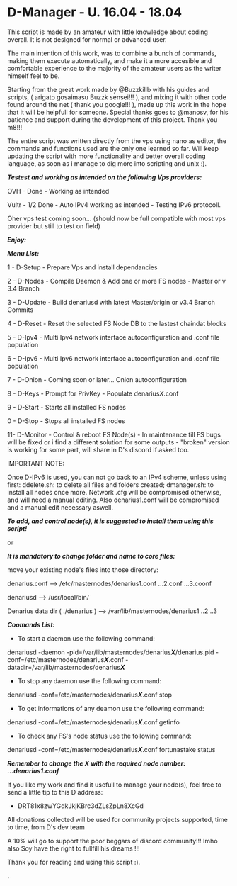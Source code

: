 # D-Manager - U. 16.04 - 18.04
This script is made by an amateur with little knowledge about coding overall. It is not designed for normal or advanced user.

The main intention of this work, was to combine a bunch of commands, making them execute automatically,  and make it a more accesible and comfortable experience to the majority of the amateur users as the writer himself feel to be.

Starting from the great work made by @Buzzkillb with his guides and scripts, ( arigato gosaimasu Buzzk sensei!!! ), and mixing it with other code found around the net ( thank you google!!! ), made up this work in the hope that it will be helpfull for someone.
Special thanks goes to @manosv, for his patience and support during the development of this project. Thank you m8!!!

The entire script was written directly from the vps using nano as editor, the commands and functions used are the only one learned so far. Will keep updating the script with more functionality and better overall coding language, as soon as i manage to dig more into scripting and unix :).


***Testest and working as intended on the following Vps providers:***

OVH - Done - Working as intended

Vultr - 1/2 Done - Auto IPv4 working as intended - Testing IPv6 protocoll.

Oher vps test coming soon... (should now be full compatible with most vps provider but still to test on field)




***Enjoy:***


***Menu List:***

1 - D-Setup   - Prepare Vps and install dependancies

2 - D-Nodes   - Compile Daemon & Add one or more FS nodes - Master or v 3.4 Branch

3 - D-Update  - Build denariusd with latest Master/origin or v3.4 Branch Commits

4 - D-Reset - Reset the selected FS Node DB to the lastest chaindat blocks

5 - D-Ipv4    - Multi Ipv4 network interface autoconfiguration and .conf file population
 
6 - D-Ipv6    - Multi Ipv6 network interface autoconfiguration and .conf file population 

7 - D-Onion   - Coming soon or later... Onion autoconfiguration

8 - D-Keys    - Prompt for PrivKey - Populate denarius*X*.conf

9 - D-Start   - Starts all installed FS nodes                     

0 - D-Stop    - Stops all installed FS nodes                     

11- D-Monitor - Control & reboot FS Node(s) - In maintenance till FS bugs will be fixed or i find a different solution for some outputs - "broken" version is working for some part, will share in D's discord if asked too.
 

IMPORTANT NOTE:

Once D-IPv6 is used, you can not go back to an IPv4 scheme, unless using first:
ddelete.sh: to delete all files and folders created;
dmanager.sh: to install all nodes once more. 
Network .cfg will be compromised otherwise, and will need a manual editing.
Also denarius1.conf will be compromised and a manual edit necessary aswell. 



***To add, and control node(s), it is suggested to install them using this script!***
 
or
 
***It is mandatory to change folder and name to core files:***

move your existing node's files into those directory:

denarius.conf --> /etc/masternodes/denarius1.conf ...2.conf ...3.coonf

denariusd --> /usr/local/bin/

Denarius data dir ( ./denarius ) --> /var/lib/masternodes/denarius1 ..2 ..3 
 
 
 
 
 
***Coomands List:***
 
- To start a daemon use the following command:
 
denariusd -daemon -pid=/var/lib/masternodes/denarius***X***/denarius.pid -conf=/etc/masternodes/denarius***X***.conf -datadir=/var/lib/masternodes/denarius***X***
  
- To stop any daemon use the following command:
 
denariusd -conf=/etc/masternodes/denarius***X***.conf stop
  
- To get informations of any deamon use the following command:
 
denariusd -conf=/etc/masternodes/denarius***X***.conf getinfo
  
- To check any FS's node status use the following command:
 
denariusd -conf=/etc/masternodes/denarius***X***.conf fortunastake status
  
 ***Remember to change the X with the required node number: ...denarius1.conf***






If you like my work and find it usefull to manage your node(s), feel free to send a little tip to this D address:

- DRT81x8zwYGdkJkjKBrc3dZLsZpLn8XcGd

All donations collected will be used for community projects supported, time to time, from D's dev team

A 10% will go to support the poor beggars of discord community!!! Imho also Soy have the right to fullfill his dreams !!!



Thank you for reading and using this script :).



.
